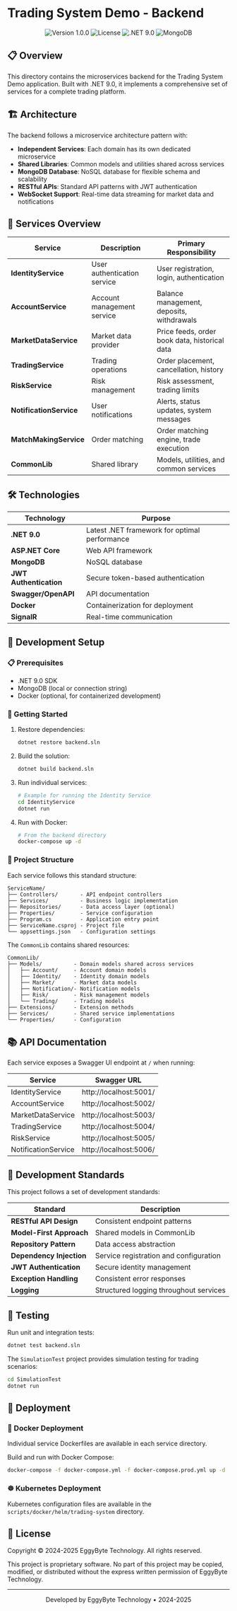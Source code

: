 # Trading System Demo - Backend

<div align="center">
  <img src="https://img.shields.io/badge/version-1.0.0-green.svg" alt="Version 1.0.0">
  <img src="https://img.shields.io/badge/license-Proprietary-blue.svg" alt="License">
  <img src="https://img.shields.io/badge/.NET-9.0-purple.svg" alt=".NET 9.0">
  <img src="https://img.shields.io/badge/MongoDB-Latest-green.svg" alt="MongoDB">
</div>

## 📋 Overview

This directory contains the microservices backend for the Trading System Demo application. Built with .NET 9.0, it implements a comprehensive set of services for a complete trading platform.

## 🏗️ Architecture

The backend follows a microservice architecture pattern with:

- **Independent Services**: Each domain has its own dedicated microservice
- **Shared Libraries**: Common models and utilities shared across services
- **MongoDB Database**: NoSQL database for flexible schema and scalability
- **RESTful APIs**: Standard API patterns with JWT authentication
- **WebSocket Support**: Real-time data streaming for market data and notifications

## 🔌 Services Overview

| Service | Description | Primary Responsibility |
|---------|-------------|------------------------|
| **IdentityService** | User authentication service | User registration, login, authentication |
| **AccountService** | Account management service | Balance management, deposits, withdrawals |
| **MarketDataService** | Market data provider | Price feeds, order book data, historical data |
| **TradingService** | Trading operations | Order placement, cancellation, history |
| **RiskService** | Risk management | Risk assessment, trading limits |
| **NotificationService** | User notifications | Alerts, status updates, system messages |
| **MatchMakingService** | Order matching | Order matching engine, trade execution |
| **CommonLib** | Shared library | Models, utilities, and common services |

## 🛠️ Technologies

| Technology | Purpose |
|------------|---------|
| **.NET 9.0** | Latest .NET framework for optimal performance |
| **ASP.NET Core** | Web API framework |
| **MongoDB** | NoSQL database |
| **JWT Authentication** | Secure token-based authentication |
| **Swagger/OpenAPI** | API documentation |
| **Docker** | Containerization for deployment |
| **SignalR** | Real-time communication |

## 🚀 Development Setup

### 📋 Prerequisites

- .NET 9.0 SDK
- MongoDB (local or connection string)
- Docker (optional, for containerized development)

### 🔧 Getting Started

1. Restore dependencies:
   ```bash
   dotnet restore backend.sln
   ```

2. Build the solution:
   ```bash
   dotnet build backend.sln
   ```

3. Run individual services:
   ```bash
   # Example for running the Identity Service
   cd IdentityService
   dotnet run
   ```

4. Run with Docker:
   ```bash
   # From the backend directory
   docker-compose up -d
   ```

### 📁 Project Structure

Each service follows this standard structure:

```
ServiceName/
├── Controllers/       - API endpoint controllers
├── Services/          - Business logic implementation
├── Repositories/      - Data access layer (optional)
├── Properties/        - Service configuration
├── Program.cs         - Application entry point
├── ServiceName.csproj - Project file
└── appsettings.json   - Configuration settings
```

The `CommonLib` contains shared resources:

```
CommonLib/
├── Models/          - Domain models shared across services
│   ├── Account/     - Account domain models
│   ├── Identity/    - Identity domain models
│   ├── Market/      - Market data models
│   ├── Notification/- Notification models
│   ├── Risk/        - Risk management models
│   └── Trading/     - Trading models
├── Extensions/      - Extension methods
├── Services/        - Shared service implementations
└── Properties/      - Configuration
```

## 📚 API Documentation

Each service exposes a Swagger UI endpoint at `/` when running:

| Service | Swagger URL |
|---------|-------------|
| IdentityService | http://localhost:5001/ |
| AccountService | http://localhost:5002/ |
| MarketDataService | http://localhost:5003/ |
| TradingService | http://localhost:5004/ |
| RiskService | http://localhost:5005/ |
| NotificationService | http://localhost:5006/ |

## 📏 Development Standards

This project follows a set of development standards:

| Standard | Description |
|----------|-------------|
| **RESTful API Design** | Consistent endpoint patterns |
| **Model-First Approach** | Shared models in CommonLib |
| **Repository Pattern** | Data access abstraction |
| **Dependency Injection** | Service registration and configuration |
| **JWT Authentication** | Secure identity management |
| **Exception Handling** | Consistent error responses |
| **Logging** | Structured logging throughout services |

## 🧪 Testing

Run unit and integration tests:

```bash
dotnet test backend.sln
```

The `SimulationTest` project provides simulation testing for trading scenarios:

```bash
cd SimulationTest
dotnet run
```

## 🚢 Deployment

### 🐳 Docker Deployment

Individual service Dockerfiles are available in each service directory.

Build and run with Docker Compose:

```bash
docker-compose -f docker-compose.yml -f docker-compose.prod.yml up -d
```

### ☸️ Kubernetes Deployment

Kubernetes configuration files are available in the `scripts/docker/helm/trading-system` directory.

## 📜 License

Copyright © 2024-2025 EggyByte Technology. All rights reserved.

This project is proprietary software. No part of this project may be copied, modified, or distributed without the express written permission of EggyByte Technology.

---

<div align="center">
  <p>Developed by EggyByte Technology • 2024-2025</p>
</div> 